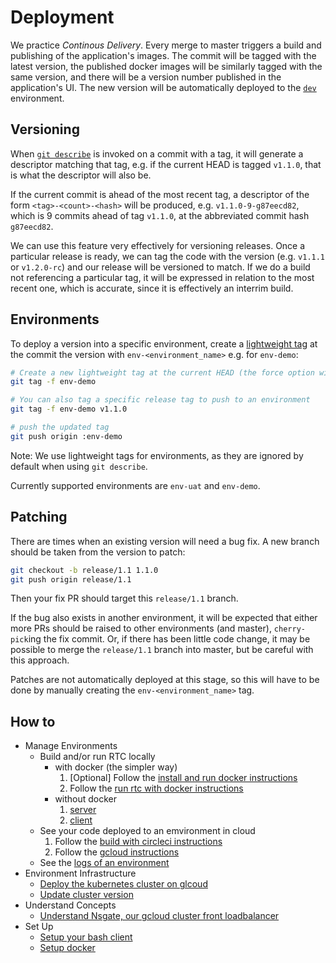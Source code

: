 # Deployment

We practice _Continous Delivery_. Every merge to master triggers a build and publishing of the application's images.
The commit will be tagged with the latest version, the published docker images will be similarly tagged with the same version, and there will  be a version number published in the application's UI. The new version will be automatically deployed to the [`dev`](https://web-dev.adaptivecluster.com/) environment.

## Versioning

When [`git describe`](https://git-scm.com/docs/git-describe) is invoked on a commit with a tag, it will generate a descriptor matching that tag, e.g. if the current HEAD is tagged `v1.1.0`, that is what the descriptor will also be.

If the current commit is ahead of the most recent tag, a descriptor of the form `<tag>-<count>-<hash>` will be produced, e.g. `v1.1.0-9-g87eecd82`, which is 9 commits ahead of tag `v1.1.0`, at the abbreviated commit hash `g87eecd82`.

We can use this feature very effectively for versioning releases. Once a particular release is ready, we can tag
the code with the version (e.g. `v1.1.1` or `v1.2.0-rc`) and our release will be versioned to match. If we do a build not referencing a particular tag, it will be expressed in relation to the most recent one, which is accurate, since it is effectively an interrim build.

## Environments

To deploy a version into a specific environment, create a [lightweight tag](https://git-scm.com/book/en/v2/Git-Basics-Tagging) at the commit the version with `env-<environment_name>` e.g. for `env-demo`:

```bash
# Create a new lightweight tag at the current HEAD (the force option will overwrite the tag if it exists)
git tag -f env-demo

# You can also tag a specific release tag to push to an environment 
git tag -f env-demo v1.1.0

# push the updated tag
git push origin :env-demo
```

Note: We use lightweight tags for environments, as they are ignored by default when using `git describe`.

Currently supported environments are `env-uat` and `env-demo`.

## Patching

There are times when an existing version will need a bug fix.
A new branch should be taken from the version to patch:

```bash
git checkout -b release/1.1 1.1.0
git push origin release/1.1
```

Then your fix PR should target this `release/1.1` branch.

If the bug also exists in another environment, it will be expected that either more PRs should be raised to other environments (and master), `cherry-pick`ing the fix commit. Or, if there has been little code change, it may be possible to merge the `release/1.1` branch into master, but be careful with this approach.

Patches are not automatically deployed at this stage, so this will have to be done by manually creating the `env-<environment_name>` tag.

## How to
- Manage Environments
    - Build and/or run RTC locally
        - with docker (the simpler way)
            1) [Optional] Follow the [install and run docker instructions](./docker-setup.md)
            1) Follow the [run rtc with docker instructions](./run-rtc-with-docker.md)
        - without docker
            1) [server](../server.md)
            2) [client](../client.md)
    - See your code deployed to an emvironment in cloud
        1) Follow the [build with circleci instructions](./circleci.md)
        1) Follow the [gcloud instructions](./gcloud.md)
    - See the [logs of an environment](./logs.md)
- Environment Infrastructure
    - [Deploy the kubernetes cluster on glcoud](./gcloud.md#Deploy-a-kubernetes-cluster-on-gcloud)
    - [Update cluster version](./gcloud.md#Update-cluster-instance-version)
- Understand Concepts
    - [Understand Nsgate, our gcloud cluster front loadbalancer](./nsgate.md)
- Set Up
    - [Setup your bash client](./bash-setup.md)
    - [Setup docker](./docker-setup.md)

